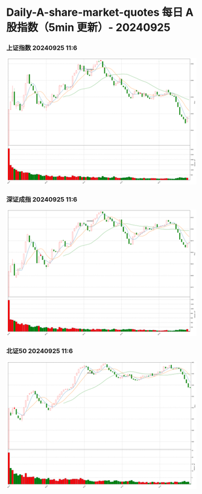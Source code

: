 
# Daily-A-share-market-quotes 每日 A 股指数（5min 更新）- 20240925

### 上证指数 20240925 11:6
![](./fig/2024/9/20240925-sh000001.png)

### 深证成指 20240925 11:6
![](./fig/2024/9/20240925-sz399001.png)

### 北证50 20240925 11:6
![](./fig/2024/9/20240925-bj899050.png)
